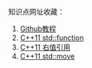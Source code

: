 知识点网址收藏：

1. [Github教程](https://blog.csdn.net/rj597306518/article/details/71307757)
2. [C++11 std::function](https://blog.csdn.net/shuilan0066/article/details/82788954)
3. [C++11 右值引用](https://blog.csdn.net/li1914309758/article/details/81663488)
4. [C++11 std::move](https://blog.csdn.net/p942005405/article/details/84644069/)
